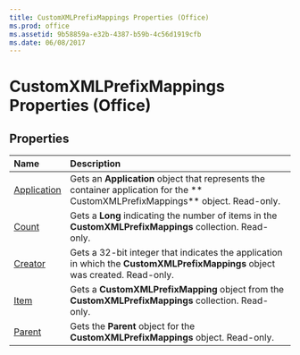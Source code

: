 ```yaml
---
title: CustomXMLPrefixMappings Properties (Office)
ms.prod: office
ms.assetid: 9b58859a-e32b-4387-b59b-4c56d1919cfb
ms.date: 06/08/2017
---
```



# CustomXMLPrefixMappings Properties (Office)

## Properties



|**Name**|**Description**|
|:-----|:-----|
|[Application](customxmlprefixmappings-application-property-office.md)|Gets an  **Application** object that represents the container application for the ** CustomXMLPrefixMappings** object. Read-only.|
|[Count](customxmlprefixmappings-count-property-office.md)|Gets a  **Long** indicating the number of items in the **CustomXMLPrefixMappings** collection. Read-only.|
|[Creator](customxmlprefixmappings-creator-property-office.md)|Gets a 32-bit integer that indicates the application in which the  **CustomXMLPrefixMappings** object was created. Read-only.|
|[Item](customxmlprefixmappings-item-property-office.md)|Gets a  **CustomXMLPrefixMapping** object from the **CustomXMLPrefixMappings** collection. Read-only.|
|[Parent](customxmlprefixmappings-parent-property-office.md)|Gets the  **Parent** object for the **CustomXMLPrefixMappings** object. Read-only.|


